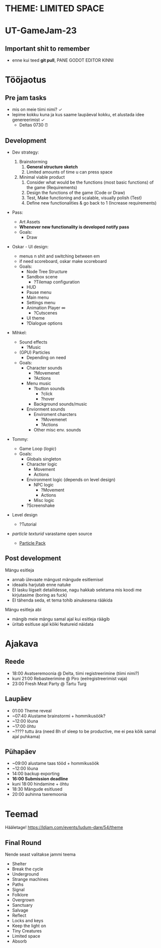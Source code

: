 
# THEME: LIMITED SPACE
# UT-GameJam-23

## Important shit to remember
- enne kui teed __git pull__, PANE GODOT EDITOR KINNI

# Tööjaotus



## Pre jam tasks
- mis on meie tiimi nimi? $\checkmark$
- lepime kokku kuna ja kus saame laupäeval kokku, et alustada idee genereerimist $\checkmark$ 
	- Deltas 0730 ⏰

## Development
- Dev strategy:
	1. Brainstorming
		1. **General structure sketch**
		2. Limited amounts of time u can press space
	3. Minimal viable product
		1. Consider what would be the functions (most basic functions) of the game (Requirements)
		2. Design the functions of the game (Code or Draw)
		3. Test, Make functioning and scalable, visually polish (Test)
		4. Define new functionalities & go back to 1 (Increase requirements)

- Pass:
	- Art Assets
	- **Whenever new functionality is developed notify pass**
	- Goals:
		- Draw

- Oskar - UI design:
	- menus n shit and switching between em
	- if need scoreboard, oskar make scoreboard
	- Goals:
		- Node Tree Structure
		- Sandbox scene
			- ?Tilemap configuration
		- HUD
		- Pause menu
		- Main menu
		- Settings menu
		- Animation Player $\infty$
			- ?Cutscenes
		- UI theme
		- ?Dialogue options

- Mihkel: 
	- Sound effects
		- ?Music
	- (GPU) Particles
		- Depending on need
	- Goals:
		- Character sounds
			- ?Movemenet
			- ?Actions
		- Menu music
			- ?button sounds
				- ?click
				- ?hover
			- Background sounds/music
		- Enviorment sounds
			- Enviroment charcters
				- ?Movemenet
				- ?Actions
			- Other misc env. sounds

- Tommy:
	- Game Loop (_logic_)
	- Goals:
		- Globals singleton
		- Character logic
			- Movement
			- Actions
		- Environment logic (depends on level design)
			- NPC logic
				- ?Movement
				- Actions
			- Misc logic
		- ?Screenshake

- Level design
	- ?Tutorial
- _particle texturid_ varastame open source
	- [Particle Pack](https://www.kenney.nl/assets/particle-pack "https://www.kenney.nl/assets/particle-pack")


## Post development
Mängu esitleja
- annab ülevaate mängust mängude esitlemisel
- ideaalis harjutab enne natuke
- EI lasku liigselt detailidesse, nagu hakkab seletama mis koodi me kirjutasime (boring as fuck)
- EI tähenda seda, et tema tohib ainukesena rääkida

Mängu esitleja abi
- mängib meie mängu samal ajal kui esitleja räägib
- üritab esitluse ajal kõiki featureid näidata



# Ajakava
## Reede
- 18:00 Avatseremoonia @ Delta, tiimi registreerimine (tiimi nimi?)
- kuni 21:00 Rebasteerimine @ Piro (eelregistreerimist vaja)
- 23:00 Fresh Meat Party @ Tartu Turg
## Laupäev
- 01:00 Theme reveal
- ~07:40 Alustame brainstormi + hommikusöök?
- ~12:00 lõuna
- ~17:00 õhtu
- ~???? tuttu ära (need 8h of sleep to be productive, me ei pea kõik samal ajal puhkama)
## Pühapäev
- ~09:00 alustame taas tööd + hommikusöök
- ~12:00 lõuna
- 14:00 backup exporting
- __16:00 Submission deadline__
- kuni 18:00 hindamine + õhtu
- 18:30 Mängude esitlused
- 20:00 auhinna tseremoonia

# Teemad
Hääletage! https://ldjam.com/events/ludum-dare/54/theme
## Final Round
Nende seast valitakse jammi teema
- Shelter
- Break the cycle
- Underground
- Strange machines
- Paths
- Signal
- Folklore
- Overgrown
- Sanctuary
- Salvage
- Reflect
- Locks and keys
- Keep the light on
- Tiny Creatures
- Limited space
- Absorb
